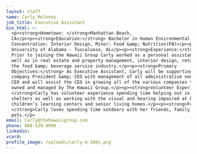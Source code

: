 ```yaml
---
layout: staff
name: Carly Moloney
job_title: Executive Assistant
bio_html: >-
  <p><strong>Hometown: </strong>Manhattan Beach,
  CA</p><p><strong>Education:</strong> Bachelor in Human Environmental Sciences,
  Concentration: Interior Design, Minor: Food &amp; Nutrition(FN)</p><p>The
  University of Alabama - Tuscaloosa, AL</p><p><strong>Experience:</strong>
  Prior to joining the Hawaii Group Carly worked as a personal assistant, as
  well as in real estate and property management, interior design, retail, &amp;
  the food &amp; beverage service industry.</p><p><strong>Primary
  Objectives:</strong> As Executive Assistant, Carly will be supporting the
  company President &amp; CEO with management of all administrative needs of the
  CEO and will assist the CEO in growing all of the various companies that are
  owned and managed by The Hawaii Group.</p><p><strong>Volunteer Experience:
  </strong>Carly has volunteer experience spending time helping out in animal
  shelters as well as working with the visual and hearing impaired at both
  children’s learning centers and senior living homes.</p><p><strong>Fun Fact:
  </strong>Carly loves spending time outdoors with her friends, family, &amp;
  pets.</p>
email: Carly@thehawaiigroup.com
phone: 808-529-9990
linkedin:
vcard:
profile_image: /uploads/carly-m-100x.png
---
```

